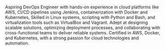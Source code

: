 Aspiring DevOps Engineer with hands-on experience in cloud platforms like AWS, CI/CD pipelines using Jenkins, containerization with Docker and Kubernetes, Skilled in Linux systems, scripting with Python and Bash, and virtualization tools such as VirtualBox and Vagrant. Adept at designing scalable solutions, optimizing deployment processes, and collaborating with cross-functional teams to deliver reliable systems. Certified in AWS, Docker, and Kubernetes, with a strong passion for cloud technologies and automation.

<!---
bhaktraj/bhaktraj is a ✨ special ✨ repository because its `README.md` (this file) appears on your GitHub profile.
You can click the Preview link to take a look at your changes.
--->
